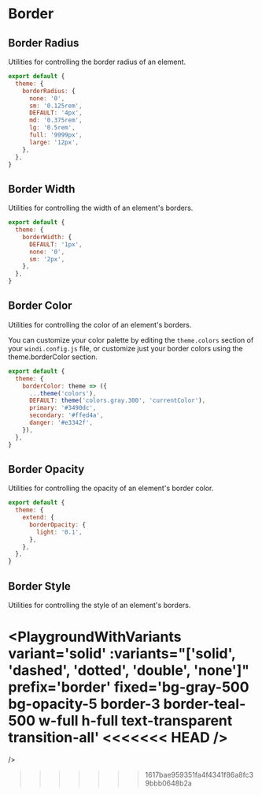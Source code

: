 # Border

## Border Radius

Utilities for controlling the border radius of an element.

<PlaygroundWithBox
  variant='3xl'
  :variants="['none', 'sm', '', 'md', 'lg', 'xl', '2xl', '3xl', '4xl', '1/2', 'full']"
  prefix='rounded'
  fixed='bg-teal-500 w-full h-full text-transparent transition-all duration-300'
/>

<Customizing>

```js windi.config.js
export default {
  theme: {
    borderRadius: {
      none: '0',
      sm: '0.125rem',
      DEFAULT: '4px',
      md: '0.375rem',
      lg: '0.5rem',
      full: '9999px',
      large: '12px',
    },
  },
}
```

</Customizing>

## Border Width

Utilities for controlling the width of an element's borders.

<PlaygroundWithBox
  mode='edges'
  variant=''
  :variants="['', '0', 1, 2, 3, 4, 5]"
  prefix='border'
  fixed='bg-gray-500 bg-opacity-5 border-teal-500 w-full h-full text-transparent transition-all'
/>

<Customizing>

```js windi.config.js
export default {
  theme: {
    borderWidth: {
      DEFAULT: '1px',
      none: '0',
      sm: '2px',
    },
  },
}
```

</Customizing>

## Border Color

Utilities for controlling the color of an element's borders.

<PlaygroundWithVariants
  variant='gray-500'
  type='color'
  prefix='border'
  fixed='bg-gray-500 bg-opacity-5 border-3 border-teal-500 w-full h-full text-transparent transition-all'
/>

<Customizing>

You can customize your color palette by editing the `theme.colors` section of your `windi.config.js` file, or customize just your border colors using the theme.borderColor section.

```js windi.config.js
export default {
  theme: {
    borderColor: theme => ({
      ...theme('colors'),
      DEFAULT: theme('colors.gray.300', 'currentColor'),
      primary: '#3490dc',
      secondary: '#ffed4a',
      danger: '#e3342f',
    }),
  },
}
```

</Customizing>

## Border Opacity

Utilities for controlling the opacity of an element's border color.

<PlaygroundWithVariants
  variant='50'
  type='opacity'
  prefix='border-opacity'
  fixed='bg-gray-500 bg-opacity-5 border-3 border-teal-500 w-full h-full text-transparent transition-all'
/>

<Customizing>

```js windi.config.js
export default {
  theme: {
    extend: {
      borderOpacity: {
        light: '0.1',
      },
    },
  },
}
```

</Customizing>

## Border Style

Utilities for controlling the style of an element's borders.

<PlaygroundWithVariants
  variant='solid'
  :variants="['solid', 'dashed', 'dotted', 'double', 'none']"
  prefix='border'
  fixed='bg-gray-500 bg-opacity-5 border-3 border-teal-500 w-full h-full text-transparent transition-all'
<<<<<<< HEAD
/>
=======
/>
>>>>>>> 1617bae959351fa4f4341f86a8fc39bbb0648b2a
